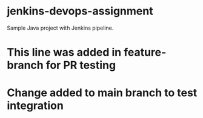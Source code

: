 # jenkins-devops-assignment

Sample Java project with Jenkins pipeline.

# This line was added in feature-branch for PR testing

# Change added to main branch to test integration


